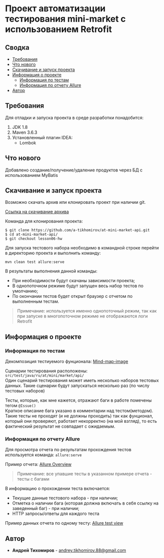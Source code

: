 # Проект автоматизации тестирования mini-market с использованием Retrofit

## Сводка

- [Требования](#Требования)
- [Что нового](#Что-нового)
- [Скачивание и запуск проекта](#Скачивание-и-запуск-проекта)
- [Информация о проекте](#Информация-о-проекте)
    - [Информация по тестам](#Информация-по-тестам)
    - [Информация по отчету Allure](#Информация-по-отчету-Allure)  
- [Автор](#Автор)

## Требования
<a name="Требования"></a>
Для отладки и запуска проекта в среде разработки понадобится:

1. JDK 1.8
2. Maven 3.6.3
3. Установленный плагин IDEA:
    - Lombok

## Что нового
<a name="Что-нового"></a>

Добавлено создание/получение/удаление продуктов через БД с использованием MyBatis

## Скачивание и запуск проекта
<a name="Скачивание-и-запуск-проекта"></a>
Возможно скачать архив или клонировать проект при наличии git.

[Ссылка на скачивание архива](https://github.com/a-tikhomirov/at-rest-api/archive/lesson4-hw.zip)

Команда для клонирования проекта:

```
$ git clone https://github.com/a-tikhomirov/at-mini-market-api.git
$ cd at-mini-market-api/
$ git checkout lesson06-hw
```

Для запуска тестового набора необходимо в командной строке перейти в директорию проекта и выполнить команду:

```
mvn clean test allure:serve
```

В результаты выполнения данной команды:
- При необходимости будут скачаны зависимости проекта;
- В однопоточном режиме будут запущен весь набор тестов по умолчанию;
- По окончании тестов будет открыт браузер с отчетом по выполненным тестам.

> Примечание: используется именно однопоточный режим, так как при запуске в многопоточном режиме
> не отображаются логи Retrofit

## Информация о проекте
<a name="Информация-о-проекте"></a>
### Информация по тестам
<a name="Информация-по-тестам"></a>

Декомпозиция тестиуемого фунционала: [Mind-map-image](https://drive.google.com/file/d/1PpDSsdEZwq4z2LD7PcPq5I9c7Sv52-or/view?usp=sharing)

Сценарии тестирования расположены: `src/test/java/ru/at/mini/market/api/`  
Один сценарий тестирования может иметь несколько наборов тестовых данных. Такие сценарии будут запускаться несколько раз (по числу тестовых наборов)  

Тесты, которые, как мне кажется, отражают баги в работе помечены тегом `@Issue()`  
Краткое описание бага указано в комментарии над тестом(методом).
Такие тесты не проходят (и не должны проходить) так как фунционал, который они проверяют, работает некорректно (на мой взгляд), то есть фактический результат не совпадает с ожидаемым.

### Информация по отчету Allure
<a name="Информация-по-отчету-Allure"></a>
Для просмотра отчета по результатам прохождения тестов используется команда: `allure:serve`

Пример отчета: [Allure Overview](https://drive.google.com/file/d/1zRGKIHXTQ4aVkaSWXGaLUhxnnJTEM2XM/view?usp=sharing)
> Примечание: все упавшие тесты в указанном примере отчета - тесты с багами

В информацию о прохождении теста включается:
- Текущие данные тестового набора - при наличии;
- Отметка о наличии бага (которая должна включать в себя ссылку на заведенный баг) - при наличии;
- HTTP запросы/ответы для каждого теста

Пример данных отчета по одному тесту: [Allure test view](https://drive.google.com/file/d/1-JGmvYQ2hvBgcBWeMOjDVC7v4vqCgc2u/view?usp=sharing)

## Автор

- **Андрей Тихомиров** - <andrey.tikhomirov.88@gmail.com>